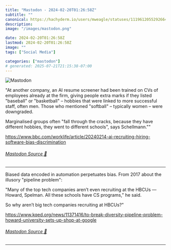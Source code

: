 ```yaml
---
title: "Mastodon - 2024-02-20T01:26:58Z"
subtitle: ""
canonical: https://hachyderm.io/users/mweagle/statuses/111961205529266490
description:
image: "/images/mastodon.png"

date: 2024-02-20T01:26:58Z
lastmod: 2024-02-20T01:26:58Z
image: ""
tags: ["Social Media"]

categories: ["mastodon"]
# generated: 2025-07-21T21:15:38-07:00
---
```

![Mastodon](/images/mastodon.png)

<p>&quot;At another company, an AI resume screener had been trained on CVs of employees already at the firm, giving people extra marks if they listed &quot;baseball&quot; or &quot;basketball&quot; – hobbies that were linked to more successful staff, often men. Those who mentioned &quot;softball&quot; – typically women – were downgraded.</p><p>Marginalised groups often &quot;fall through the cracks, because they have different hobbies, they went to different schools&quot;, says Schellmann.&quot;&quot;</p><p><a href="https://www.bbc.com/worklife/article/20240214-ai-recruiting-hiring-software-bias-discrimination" target="_blank" rel="nofollow noopener noreferrer" translate="no"><span class="invisible">https://www.</span><span class="ellipsis">bbc.com/worklife/article/20240</span><span class="invisible">214-ai-recruiting-hiring-software-bias-discrimination</span></a></p>


###### [Mastodon Source 🐘](https://hachyderm.io/@mweagle/111961205529266490)

___

<p>Biased data encoded in automation perpetuates bias. From 2017 about the illusory &quot;pipeline problem&quot;:</p><p>&quot;Many of the top tech companies aren’t even recruiting at the HBCUs — Howard, Spelman. All these schools have CS programs,” he said.</p><p>So why aren’t big tech companies recruiting at HBCUs?&quot;</p><p><a href="https://www.kqed.org/news/11371416/to-break-diversity-pipeline-problem-howard-university-sets-up-shop-at-google" target="_blank" rel="nofollow noopener noreferrer" translate="no"><span class="invisible">https://www.</span><span class="ellipsis">kqed.org/news/11371416/to-brea</span><span class="invisible">k-diversity-pipeline-problem-howard-university-sets-up-shop-at-google</span></a></p>


###### [Mastodon Source 🐘](https://hachyderm.io/@mweagle/111961225288121856)

___
